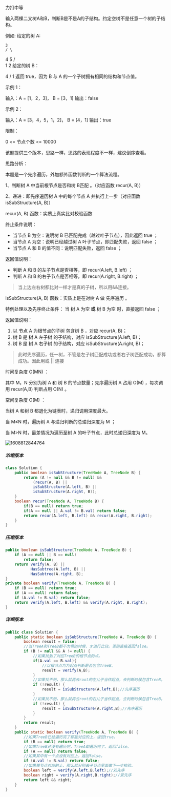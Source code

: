 力扣中等



输入两棵二叉树A和B，判断B是不是A的子结构。约定空树不是任意一个树的子结构。



例如:
给定的树 A:

  	3
 	/ \

   4   5
  / \
 1   2
给定的树 B：

   4 
  /
 1
返回 true，因为 B 与 A 的一个子树拥有相同的结构和节点值。



示例 1：

输入：A = [1，2，3]， B = [3，1]
输出：false

示例 2：

输入：A = [3，4，5，1，2]， B = [4，1]
输出：true



限制：

0 <= 节点个数 <= 10000





该题提供三个版本，思路一样，思路的表现程度不一样，建议倒序查看。

思路分析：

本题是一个先序遍历，外加额外函数判断的一个算法流程。

1、判断树 A 中当前根节点是否和树 B匹配 。（对应函数 recur(A, B)）

2、递进：即先序遍历树 A 中的每个节点 A 并执行上一步（对应函数 isSubStructure(A, B)） 





recur(A, B) 函数：实质上真实比对校验函数

终止条件说明：

- 当节点 B 为空：说明树 B 已匹配完成（越过叶子节点），因此返回 true ；
- 当节点 A 为空：说明已经越过树 A 叶子节点，即匹配失败，返回 false ；
- 当节点 A 和 B 的值不同：说明匹配失败，返回 false ；

返回值说明：

- 判断 A 和 B 的左子节点是否相等，即 recur(A.left, B.left) ；
- 判断 A 和 B 的右子节点是否相等，即 recur(A.right, B.right) ；

> 当上边左右树都比对一样才是真的子树，所以用&&连接。





isSubStructure(A, B) 函数：实质上是在对树 A 做 先序遍历 。

特例处理以及先序终止条件： 当 树 A 为空 **或** 树 B 为空 时，直接返回 false ；

返回值说明：

1. 以 节点 A 为根节点的子树 包含树 B ，对应 recur(A, B)；
2. 树 B 是 树 A 左子树 的子结构，对应 isSubStructure(A.left, B)；
3. 树 B 是 树 A 右子树 的子结构，对应 isSubStructure(A.right, B)；

> 此时先序遍历，任一树，不管是左子树匹配成功或者右子树匹配成功，都算成功。因此用或 || 连接





时间复杂度 O(MN) ： 

其中 M，N 分别为树 A 和 树 B 的节点数量；先序遍历树 A 占用 O(M) ，每次调用 recur(A,B) 判断占用 O(N) 。

空间复杂度 O(M) ： 

当树 A 和树 B 都退化为链表时，递归调用深度最大。

当 M≤N 时，遍历树 A 与递归判断的总递归深度为 M ；

当 M>N 时，最差情况为遍历至树 A 的叶子节点，此时总递归深度为 M。

![1608812844764](F:/项目/Git-md/ZJW-Summary/assets/1608812844764.png)

##### 浓缩版本

````java
class Solution {
    public boolean isSubStructure(TreeNode A, TreeNode B) {
        return (A != null && B != null) && 
            (recur(A, B) || 
            isSubStructure(A.left, B) || 
            isSubStructure(A.right, B));
    }
    boolean recur(TreeNode A, TreeNode B) {
        if(B == null) return true;
        if(A == null || A.val != B.val) return false;
        return recur(A.left, B.left) && recur(A.right, B.right);
    }
}
````

##### 压缩版本

````java
public boolean isSubStructure(TreeNode A, TreeNode B) {
    if (A == null || B == null)
        return false;
    return verify(A, B) || 
           HasSubtree(A.left, B) || 
           HasSubtree(A.right, B);
}
private boolean verify(TreeNode A, TreeNode B) {
    if (B == null) return true;
    if (A == null) return false;
    if (A.val != B.val) return false;
    return verify(A.left, B.left) && verify(A.right, B.right);
}
````

##### 详细版本

````java
public class Solution {
    public static boolean isSubStructure(TreeNode A, TreeNode B) {
		boolean result = false;
		//当TreeA和TreeB都不为零的时候，才进行比较。否则直接返回false。
		if (B != null && A != null) {
			//如果找到了对应TreeB的根节点的点。
			if(A.val == B.val){
				//以根节点为为起点判断是否包含TreeB。
				result = verify(A,B);
			}
			//如果找不到，那么就再去root的左儿子当作起点，去判断时候包含TreeB。
			if (!result) {
				result = isSubStructure(A.left,B);//先序遍历
			}
			//如果找不到，那么就再去root的右儿子当作起点，去判断时候包含TreeB。
			if (!result) {
				result = isSubStructure(A.right,B);//先序遍历
            }
        }
		return result;
	}
	public static boolean verify(TreeNode A, TreeNode B) {
		//如果TreeB已经遍历完了都能对应的上，返回true。
		if (B == null) return true;
		//如果TreeB还没有遍历完，TreeA却遍历完了。返回false。
		if (A == null) return false;
		//如果其中有一个点没有对应上，返回false。
    	if (A.val != B.val) return false;
    	//如果根节点对应的上，那么就分别去子节点里面做下一步校验。
        boolean left = verify(A.left,B.left);//双先序
        boolean right = verify(A.right,B.right);//双先序
    	return left && right;                           		    
    }
}
````

